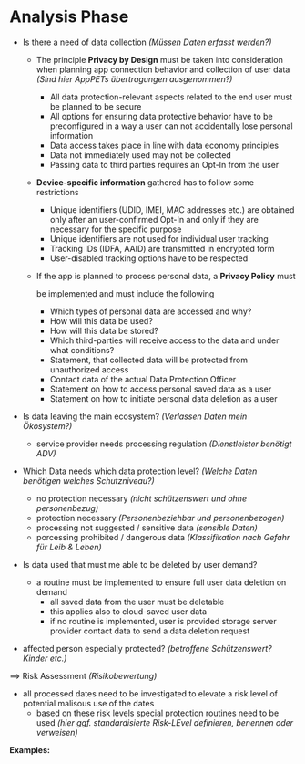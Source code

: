 # Analysis Phase

- Is there a need of data collection *(Müssen Daten erfasst werden?)*

  - The principle **Privacy by Design** must be taken into consideration when planning app connection behavior and collection of user data *(Sind hier AppPETs übertragungen ausgenommen?)*

    - All data protection-relevant aspects related to the end user must be planned to be secure
    - All options for ensuring data protective behavior have to be preconfigured in a way a user can not accidentally lose personal information
    - Data access takes place in line with data economy principles
    - Data not immediately used may not be collected
    - Passing data to third parties requires an Opt-In from the user

  - **Device-specific information** gathered has to follow some restrictions

    - Unique identifiers (UDID, IMEI, MAC addresses etc.) are obtained only after an user-confirmed Opt-In and only if they are necessary for the specific purpose
    - Unique identifiers are not used for individual user tracking
    - Tracking IDs (IDFA, AAID) are transmitted in encrypted form
    - User-disabled tracking options have to be respected

  - If the app is planned to process personal data, a **Privacy Policy** must

    be implemented and must include the following

    - Which types of personal data are accessed and why?
    - How	will this data be used?
    - How	will this data be stored?
    - Which third-parties will receive access to the data and under what	conditions?
    - Statement, that collected data will be protected from unauthorized access
    - Contact data of the actual Data Protection Officer
    - Statement on how to access personal saved data as a user
    - Statement on how to initiate personal data deletion as a user

- Is data leaving the main ecosystem? *(Verlassen Daten mein Ökosystem?)*
  - service provider needs processing regulation *(Dienstleister benötigt ADV)*

- Which Data needs which data protection level? *(Welche Daten benötigen welches Schutzniveau?)*
  - no protection necessary *(nicht schützenswert und ohne personenbezug)*
  - protection necessary *(Personenbeziehbar und personenbezogen)*
  - processing not suggested / sensitive data *(sensible Daten)* 
  - porcessing prohibited / dangerous data *(Klassifikation nach Gefahr für Leib & Leben)*

- Is data used that must me able to be deleted by user demand?

  - a  routine must be implemented to ensure full user data deletion on demand
    - all saved data from the user must be deletable
    - this applies also to cloud-saved user data
    - if no routine is implemented, user is provided storage server provider contact data to send a data deletion request

- affected person especially protected? *(betroffene Schützenswert? Kinder etc.)*

==> Risk Assessment *(Risikobewertung)*

- all processed dates need to be investigated to elevate a risk level of potential malisous use of the dates
  - based on these risk levels special protection routines need to be used *(hier ggf. standardisierte Risk-LEvel definieren, benennen oder verweisen)* 



**Examples:**

